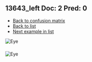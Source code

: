 ## 13643_left Doc: 2 Pred: 0
- [Back to confusion matrix](https://github.com/juliandewit/kaggle_retinopathy/blob/master/matrix.md)
- [Back to list](https://github.com/juliandewit/kaggle_retinopathy/blob/master/lists/20/list.md)
- [Next example in list](https://github.com/juliandewit/kaggle_retinopathy/blob/master/lists/20/13/13660_left.md)

![Eye](https://retinopaty.blob.core.windows.net/size1024/13643_left_2.jpeg)

### 

![Eye]()
